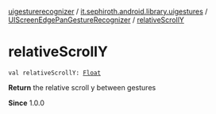 [uigesturerecognizer](../../index.md) / [it.sephiroth.android.library.uigestures](../index.md) / [UIScreenEdgePanGestureRecognizer](index.md) / [relativeScrollY](./relative-scroll-y.md)

# relativeScrollY

`val relativeScrollY: `[`Float`](https://kotlinlang.org/api/latest/jvm/stdlib/kotlin/-float/index.html)

**Return**
the relative scroll y between gestures

**Since**
1.0.0

